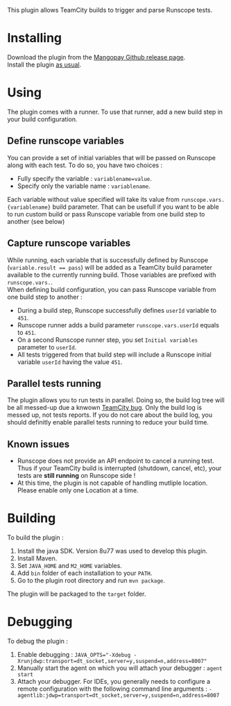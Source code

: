 This plugin allows TeamCity builds to trigger and parse Runscope tests.

# Installing
Download the plugin from the [Mangopay Github release page](https://github.com/Mangopay/teamcity-runscope-runner/releases/latest).  
Install the plugin [as usual](https://confluence.jetbrains.com/display/TCD9/Installing+Additional+Plugins).

# Using
The plugin comes with a runner. To use that runner, add a new build step in your build configuration.

## Define runscope variables
You can provide a set of initial variables that will be passed on Runscope along with each test. To do so, you have two choices :
* Fully specify the variable : ```variablename=value```.
* Specify only the variable name : ```variablename```.

Each variable without value specified will take its value from ```runscope.vars.{variablename}``` build parameter.
That can be usefull if you want to be able to run custom build or pass Runscope variable from one build step to another (see below)

## Capture runscope variables
While running, each variable that is successfully defined by Runscope (```variable.result == pass```) will be added as a TeamCity build parameter available to the currently running build.
Those variables are prefixed with ```runscope.vars.```.  
When defining build configuration, you can pass Runscope variable from one build step to another :
* During a build step, Runscope successfully defines ```userId``` variable to ```451```.
* Runscope runner adds a build parameter ```runscope.vars.userId``` equals to ```451```.
* On a second Runscope runner step, you set ```Initial variables``` parameter to ```userId```.
* All tests triggered from that build step will include a Runscope initial variable ```userId``` having the value ```451```.

## Parallel tests running
The plugin allows you to run tests in parallel. Doing so, the build log tree will be all messed-up due a knwown [TeamCity bug](https://youtrack.jetbrains.com/issue/TW-8249).
Only the build log is messed up, not tests reports. If you do not care about the build log, you should definitly enable parallel tests running to reduce your build time.

## Known issues
* Runscope does not provide an API endpoint to cancel a running test. Thus if your TeamCity build is interrupted (shutdown, cancel, etc), your tests are **still running** on Runscope side !
* At this time, the plugin is not capable of handling mutliple location. Please enable only one Location at a time.

# Building
To build the plugin :  
1. Install the java SDK. Version 8u77 was used to develop this plugin.  
2. Install Maven.  
3. Set ```JAVA_HOME``` and ```M2_HOME``` variables.  
4. Add ```bin``` folder of each installation to your ```PATH```.  
5. Go to the plugin root directory and run ```mvn package```.  

The plugin will be packaged to the ```target``` folder.

# Debugging
To debug the plugin :
1. Enable debugging : ```JAVA_OPTS="-Xdebug -Xrunjdwp:transport=dt_socket,server=y,suspend=n,address=8007"```
2. Manually start the agent on which you will attach your debugger : ```agent start```
3. Attach your debugger. For IDEs, you generally needs to configure a remote configuration with the following command line arguments : ```-agentlib:jdwp=transport=dt_socket,server=y,suspend=n,address=8007```
